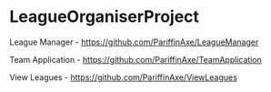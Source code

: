 # LeagueOrganiserProject

League Manager - https://github.com/PariffinAxe/LeagueManager

Team Application - https://github.com/PariffinAxe/TeamApplication

View Leagues - https://github.com/PariffinAxe/ViewLeagues


